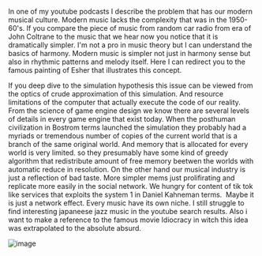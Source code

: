 In one of my youtube podcasts I describe the problem that has our modern musical culture.
Modern music lacks the complexity that was in the 1950-60's.
If you compare the piece of music from random car radio from era of John Coltrane to the music that we hear now you notice that
it is dramatically simpler. I'm not a pro in music theory but I can understand the basics of harmony.
Modern music is simpler not just in harmony sense but also in rhythmic patterns and melody itself.
Here I can redirect you to the famous painting of Esher that illustrates this concept.

If you deep dive to the simulation hypothesis this issue can be viewed from the optics of crude approximation of this simulation.
And resource limitations of the computer that actually execute the code of our reality.
From the science of game engine design we know there are several levels of details in every game engine that exist today.
When the posthuman civilization in Bostrom terms launched the simulation they probably had a myriads or tremendous number of copies of the current world that is a branch of the same original world.
And memory that is allocated for every world is very limited. so they presumably have some kind of greedy algorithm that redistribute amount of free memory beetwen the worlds with automatic reduce in resolution.
On the other hand our musical industry is just a reflection of bad taste.
More simpler mems just prolifirating and replicate more easily in the social network.
We hungry for content of tik tok like services that exploits the system 1 in Daniel Kahneman terms. 
Maybe it is just a network effect. Every music have its own niche. I still struggle to find interesting japaneese jazz music in the youtube search results.
Also i want to make a reference to the famous movie Idiocracy in witch this idea was extrapolated to the absolute absurd.

![image](https://th.bing.com/th/id/OIP.iVvdNupdwzf2zPDzybZncgHaPq?pid=ImgDet&rs=1)
